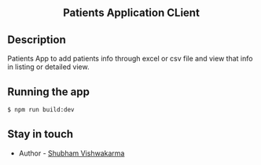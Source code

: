 <p align="center">
  <h2 align="center"> Patients Application CLient </h2>
</p>

## Description

Patients App to add patients info through excel or csv file and view that info in listing or detailed view.

## Running the app

```bash
$ npm run build:dev
```

## Stay in touch

- Author - [Shubham Vishwakarma](https://www.linkedin.com/in/shubham1997/)
